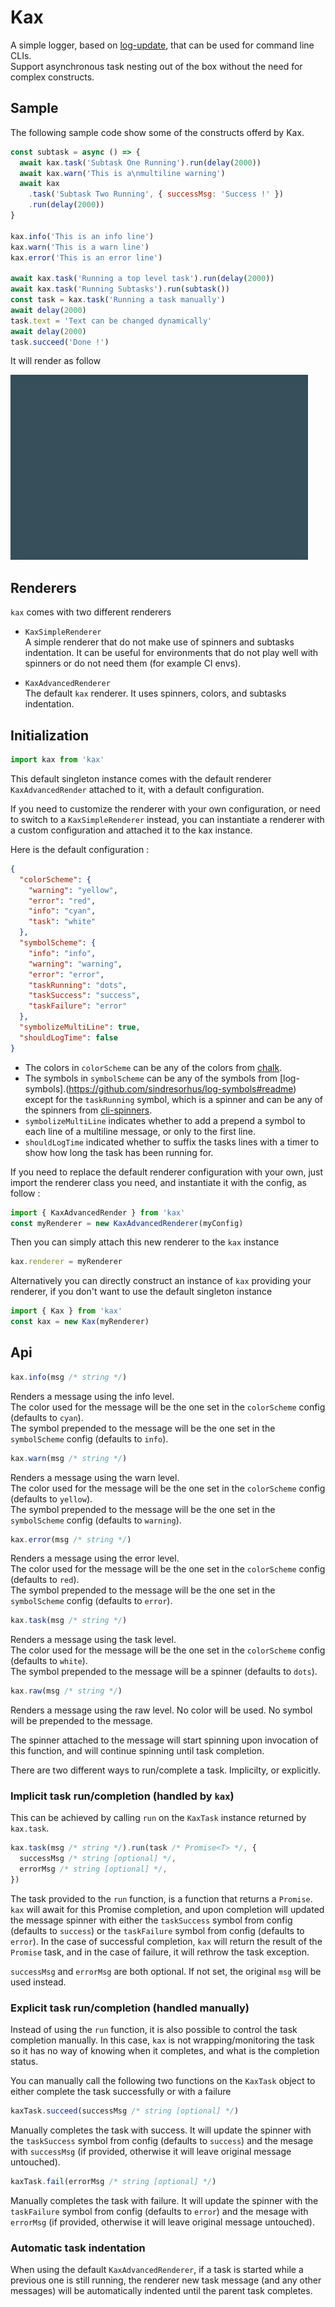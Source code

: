# Kax

A simple logger, based on [log-update](https://github.com/sindresorhus/log-update/issues), that can be used for command line CLIs.  
Support asynchronous task nesting out of the box without the need for complex constructs.

## Sample

The following sample code show some of the constructs offerd by Kax.

```js
const subtask = async () => {
  await kax.task('Subtask One Running').run(delay(2000))
  await kax.warn('This is a\nmultiline warning')
  await kax
    .task('Subtask Two Running', { successMsg: 'Success !' })
    .run(delay(2000))
}

kax.info('This is an info line')
kax.warn('This is a warn line')
kax.error('This is an error line')

await kax.task('Running a top level task').run(delay(2000))
await kax.task('Running Subtasks').run(subtask())
const task = kax.task('Running a task manually')
await delay(2000)
task.text = 'Text can be changed dynamically'
await delay(2000)
task.succeed('Done !')
```

It will render as follow

![alt text](media/sample.gif)

## Renderers

`kax` comes with two different renderers

- `KaxSimpleRenderer`  
  A simple renderer that do not make use of spinners and subtasks indentation. It can be useful for environments that do not play well with spinners or do not need them (for example CI envs).

- `KaxAdvancedRenderer`  
  The default `kax` renderer. It uses spinners, colors, and subtasks indentation.

## Initialization

```js
import kax from 'kax'
```

This default singleton instance comes with the default renderer `KaxAdvancedRender` attached to it, with a default configuration.

If you need to customize the renderer with your own configuration, or need to switch to a `KaxSimpleRenderer` instead, you can instantiate a renderer with a custom configuration and attached it to the kax instance.

Here is the default configuration :

```json
{
  "colorScheme": {
    "warning": "yellow",
    "error": "red",
    "info": "cyan",
    "task": "white"
  },
  "symbolScheme": {
    "info": "info",
    "warning": "warning",
    "error": "error",
    "taskRunning": "dots",
    "taskSuccess": "success",
    "taskFailure": "error"
  },
  "symbolizeMultiLine": true,
  "shouldLogTime": false
}
```

- The colors in `colorScheme` can be any of the colors from [chalk](https://www.npmjs.com/package/chalk).
- The symbols in `symbolScheme` can be any of the symbols from [log-symbols].(https://github.com/sindresorhus/log-symbols#readme) except for the `taskRunning` symbol, which is a spinner and can be any of the spinners from [cli-spinners](https://github.com/sindresorhus/cli-spinners#readme).
- `symbolizeMultiLine` indicates whether to add a prepend a symbol to each line of a multiline message, or only to the first line.
- `shouldLogTime` indicated whether to suffix the tasks lines with a timer to show how long the task has been running for.

If you need to replace the default renderer configuration with your own, just import the renderer class you need, and instantiate it with the config, as follow :

```js
import { KaxAdvancedRender } from 'kax'
const myRenderer = new KaxAdvancedRenderer(myConfig)
```

Then you can simply attach this new renderer to the `kax` instance

```js
kax.renderer = myRenderer
```

Alternatively you can directly construct an instance of `kax` providing your renderer, if you don't want to use the default singleton instance

```js
import { Kax } from 'kax'
const kax = new Kax(myRenderer)
```

## Api

```js
kax.info(msg /* string */)
```

Renders a message using the info level.  
The color used for the message will be the one set in the `colorScheme` config (defaults to `cyan`).  
The symbol prepended to the message will be the one set in the `symbolScheme` config (defaults to `info`).

```js
kax.warn(msg /* string */)
```

Renders a message using the warn level.  
The color used for the message will be the one set in the `colorScheme` config (defaults to `yellow`).  
The symbol prepended to the message will be the one set in the `symbolScheme` config (defaults to `warning`).

```js
kax.error(msg /* string */)
```

Renders a message using the error level.  
The color used for the message will be the one set in the `colorScheme` config (defaults to `red`).  
The symbol prepended to the message will be the one set in the `symbolScheme` config (defaults to `error`).

```js
kax.task(msg /* string */)
```

Renders a message using the task level.  
The color used for the message will be the one set in the `colorScheme` config (defaults to `white`).  
The symbol prepended to the message will be a spinner (defaults to `dots`).

```js
kax.raw(msg /* string */)
```

Renders a message using the raw level.
No color will be used.
No symbol will be prepended to the message.

The spinner attached to the message will start spinning upon invocation of this function, and will continue spinning until task completion.

There are two different ways to run/complete a task. Implicilty, or explicitly.

### Implicit task run/completion (handled by `kax`)

This can be achieved by calling `run` on the `KaxTask` instance returned by `kax.task`.

```js
kax.task(msg /* string */).run(task /* Promise<T> */, {
  successMsg /* string [optional] */,
  errorMsg /* string [optional] */,
})
```

The task provided to the `run` function, is a function that returns a `Promise`.  
`kax` will await for this Promise completion, and upon completion will updated the message spinner with either the `taskSuccess` symbol from config (defaults to `success`) or the `taskFailure` symbol from config (defaults to `error`). In the case of successful completion, `kax` will return the result of the `Promise` task, and in the case of failure, it will rethrow the task exception.

`successMsg` and `errorMsg` are both optional. If not set, the original `msg` will be used instead.

### Explicit task run/completion (handled manually)

Instead of using the `run` function, it is also possible to control the task completion manually. In this case, `kax` is not wrapping/monitoring the task so it has no way of knowing when it completes, and what is the completion status.

You can manually call the following two functions on the `KaxTask` object to either complete the task successfully or with a failure

```js
kaxTask.succeed(successMsg /* string [optional] */)
```

Manually completes the task with success. It will update the spinner with the `taskSuccess` symbol from config (defaults to `success`) and the mesage with `successMsg` (if provided, otherwise it will leave original message untouched).

```js
kaxTask.fail(errorMsg /* string [optional] */)
```

Manually completes the task with failure. It will update the spinner with the `taskFailure` symbol from config (defaults to `error`) and the mesage with `errorMsg` (if provided, otherwise it will leave original message untouched).

### Automatic task indentation

When using the default `KaxAdvancedRenderer`, if a task is started while a previous one is still running, the renderer new task message (and any other messages) will be automatically indented until the parent task completes.
